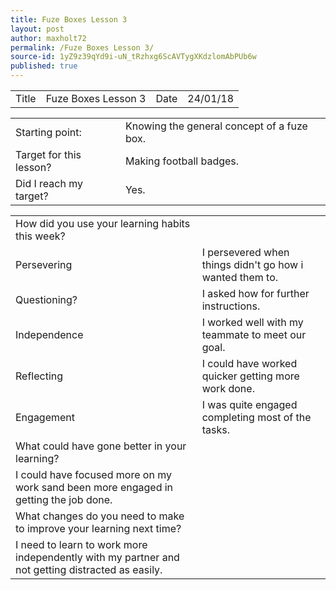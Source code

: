 ```yaml
---
title: Fuze Boxes Lesson 3
layout: post
author: maxholt72
permalink: /Fuze Boxes Lesson 3/
source-id: 1yZ9z39qYd9i-uN_tRzhxg6ScAVTygXKdzlomAbPUb6w
published: true
---
```

<table>
  <tr>
    <td>Title</td>
    <td>Fuze Boxes Lesson 3</td>
    <td>Date</td>
    <td>24/01/18</td>
  </tr>
</table>


<table>
  <tr>
    <td>Starting point:</td>
    <td>Knowing the general concept of a fuze box.</td>
  </tr>
  <tr>
    <td>Target for this lesson?</td>
    <td>Making football badges.</td>
  </tr>
  <tr>
    <td>Did I reach my target? </td>
    <td>Yes.</td>
  </tr>
</table>


<table>
  <tr>
    <td>How did you use your learning habits this week?</td>
    <td></td>
  </tr>
  <tr>
    <td>Persevering</td>
    <td>I persevered when things didn't go how i wanted them to.</td>
  </tr>
  <tr>
    <td>Questioning?</td>
    <td>I asked how for further instructions.</td>
  </tr>
  <tr>
    <td>Independence</td>
    <td>I worked well with my teammate to meet our goal.</td>
  </tr>
  <tr>
    <td>Reflecting</td>
    <td>I could have worked quicker getting more work done.</td>
  </tr>
  <tr>
    <td>Engagement</td>
    <td>I was quite engaged completing most of the tasks.</td>
  </tr>
  <tr>
    <td>What could have gone better in your learning?</td>
    <td></td>
  </tr>
  <tr>
    <td>I could have focused more on my work sand been more engaged in getting the job done.</td>
    <td></td>
  </tr>
  <tr>
    <td>What changes do you need to make to improve your learning next time?</td>
    <td></td>
  </tr>
  <tr>
    <td>I need to learn to work more independently with my partner and not getting distracted as easily.</td>
    <td></td>
  </tr>
</table>


